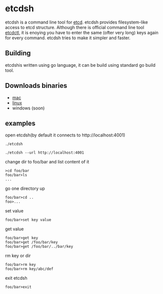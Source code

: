 # etcdsh

etcdsh is a command line tool for [etcd](https://github.com/coreos/etcd).
etcdsh provides filesystem-like access to etcd structure. 
Although there is official command line tool [etcdctl](https://github.com/coreos/etcd/tree/master/etcdctl), it is enoying you have to enter the same (ofter very long) keys again for every command. etcdsh tries to make it simpler and faster.

## Building
etcdshis written using go language, it can be build using standard go build tool. 

## Downloads binaries
 * [mac](https://github.com/kamilhark/etcdsh/releases/download/0.0.1-ALPHA/etcdsh-mac.zip) 
 * [linux](https://github.com/kamilhark/etcdsh/releases/download/0.0.1-ALPHA/etcdsh-linux.zip)
 * windows (soon)

## examples
open etcdsh(by default it connects to http://localhost:4001)
<pre>
<code>./etcdsh</code>
</pre>
<pre>
<code>./etcdsh --url http://localhost:4001</code>
</pre>
change dir to foo/bar and list content of it
<pre>
<code>>cd foo/bar</code>
<code>foo/bar>ls</code>
<code>...</code>
</pre>
go one directory up
<pre>
<code>foo/bar>cd ..</code>
<code>foo>...</code>
</pre>
set value
<pre>
<code>foo/bar>set key value</code>
</pre>
get value
<pre>
<code>foo/bar>get key</code>
<code>foo/bar>get /foo/bar/key</code>
<code>foo/bar>get /foo/bar/../bar/key</code>
</pre>
rm key or dir
<pre>
<code>foo/bar>rm key</code>
<code>foo/bar>rm key/abc/def</code>
</pre>
exit etcdsh
<pre>
<code>foo/bar>exit</code>
</pre>

